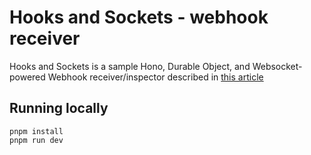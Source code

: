 # Hooks and Sockets - webhook receiver

Hooks and Sockets is a sample Hono, Durable Object, and Websocket-powered Webhook receiver/inspector described in [this article](https://fiberplane.com/blog/creating-websocket-server-hono-durable-objects/)

## Running locally

```
pnpm install
pnpm run dev
```

